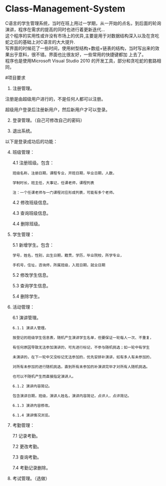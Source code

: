 # Class-Management-System
  C语言的学生管理系统，当时在班上用过一学期，从一开始的点名，到后面的轮询演讲，程序在需求的提高的同时也进行着更新迭代...  
这个程序的实用性或许没有市场上的优异,主要是用于对数据结构深入以及在贪吃蛇之后的基础上对C语言的大大提升.    
  写界面的时候花了一些时间，使用树型结构+数组+链表的结构，当时写出来的效果出乎意料，很不错。界面也比很友好，一些常用的快捷键都加
上去了。  
   程序也是使用Microsoft Visual Studio 2010 的开发工具，部分和贪吃蛇的套路相同，

#项目要求
  1. 注册管理。

   注册是由超级用户进行的，不是任何人都可以注册。

   超级用户登录后注册新用户，然后新用户才可以登录。


2. 登录管理。（自己可修改自己的密码）


3. 退出系统。


以下是登录成功后的功能：

4. 班级管理：

   4.1 注册班级。包含：

       班级名称，注册日期，课程专业，开班日期，毕业日期，人数，

       学制时长，班主任，大事记，任课老师，课程列表

       注：一个任课老师与一门课程对应形成列表，可能有多个老师。

   4.2 修改班级信息。

   4.3 查询班级信息。

   4.4 删除班级。


5. 学生管理：

   5.1 新增学生。包含：

       学号，姓名，性别，出生日期，籍贯，学历，毕业院校，所学专业，

       手机号，住址，咨询师，所属班级，入班日期，就业日期

   5.2 修改学生信息。

   5.3 查询学生信息。

   5.4 删除学生。


6. 活动管理：

   6.1 演讲管理。

       6.1.1 演讲人管理。

       按登记的班级学生信息表，随机产生演讲学生名单，但要保证一轮每人一次、不重复，

       有任何原因导致无法参加演讲的，可先进行标记，不参与随机挑选；如一轮中有学生

       未演讲的，在下一轮中又没标记无法参加的，优先安排补演讲，如有多人有未参加的，

       对所有未参加的进行随机挑选，直到所有未参加的补演讲完毕才对所有人随机挑选。

       也可以不随机产生而直接指定演讲人。

       6.1.2 演讲内容简记。

       包含演讲日期，班级，演讲人姓名，演讲内容简记，点评人，点评简记。

       6.1.3 演讲内容修改。

       6.1.4 演讲情况浏览。

7. 考勤管理：

   7.1 记录考勤。

   7.2 更改考勤。

   7.3 查询考勤。

   7.4 考勤记录删除。


8. 考试管理。（选做）











